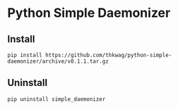 # Python Simple Daemonizer

## Install
```
pip install https://github.com/thkwag/python-simple-daemonizer/archive/v0.1.1.tar.gz
```

## Uninstall

```
pip uninstall simple_daemonizer
```
